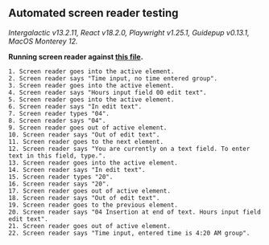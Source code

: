 ## Automated screen reader testing

_Intergalactic v13.2.11, React v18.2.0, Playwright v1.25.1,
Guidepup v0.13.1, MacOS Monterey 12._

**Running screen reader against [this file](https://github.com/semrush/intergalactic/blob/master/website/docs/components/time-picker/examples/expanded.jsx).**

```
1. Screen reader goes into the active element.
2. Screen reader says "Time input, no time entered group".
3. Screen reader goes into the active element.
4. Screen reader says "Hours input field 00 edit text".
5. Screen reader goes into the active element.
6. Screen reader says "In edit text".
7. Screen reader types "04".
8. Screen reader says "04".
9. Screen reader goes out of active element.
10. Screen reader says "Out of edit text".
11. Screen reader goes to the next element.
12. Screen reader says "You are currently on a text field. To enter text in this field, type.".
13. Screen reader goes into the active element.
14. Screen reader says "In edit text".
15. Screen reader types "20".
16. Screen reader says "20".
17. Screen reader goes out of active element.
18. Screen reader says "Out of edit text".
19. Screen reader goes to the previous element.
20. Screen reader says "04 Insertion at end of text. Hours input field edit text".
21. Screen reader goes out of active element.
22. Screen reader says "Time input, entered time is 4:20 AM group".
```
